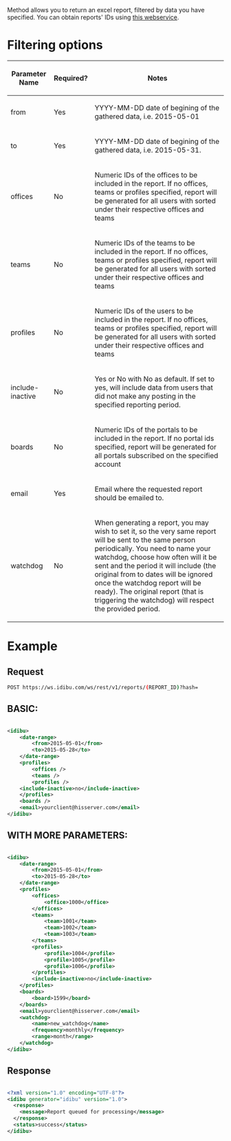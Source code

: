 <p>Method allows you to return an excel report, filtered by data you have specified. You can obtain reports' IDs using <a href="https://github.com/oneworldmarket/idibu-api/blob/master/webservices/reporting-management/report_list.md" target="_blank">this webservice</a>.</p>
<h1>
	Filtering options</h1>
<table cellpadding="2" cellspacing="0" class="t1" width="1084.0">
	<thead>
		<tr>
			<th class="td1" scope="col" valign="middle">
				<p class="p1"><b>Parameter Name</b></p>
			</th>
			<th class="td2" scope="col" valign="middle">
				<p class="p1"><b>Required?</b></p>
			</th>
			<th class="td3" scope="col" valign="middle">
				<p class="p1"><b>Notes</b></p>
			</th>
		</tr>
	</thead>
	<tbody>
		<tr>
			<td class="td1" valign="middle">
				<p class="p2">from</p>
			</td>
			<td class="td2" valign="middle">
				<p class="p2">Yes</p>
			</td>
			<td class="td3" valign="middle">
				<p class="p2">YYYY-MM-DD date of begining of the gathered data, i.e. 2015-05-01</p>
			</td>
		</tr>
		<tr>
			<td class="td1" valign="middle">
				<p class="p2">to</p>
			</td>
			<td class="td2" valign="middle">
				<p class="p2">Yes</p>
			</td>
			<td class="td3" valign="middle">
				<p class="p2">YYYY-MM-DD date of begining of the gathered data, i.e. 2015-05-31.</p>
			</td>
		</tr>
				<tr>
			<td class="td1" valign="middle">
				<p class="p2">offices</p>
			</td>
			<td class="td2" valign="middle">
				<p class="p2">No</p>
			</td>
			<td class="td3" valign="middle">
				<p class="p2">Numeric IDs of the offices to be included in the report. If no offices, teams or profiles specified, report will be generated for all users with sorted under their respective offices and teams</p>
			</td>
		</tr>
						<tr>
			<td class="td1" valign="middle">
				<p class="p2">teams</p>
			</td>
			<td class="td2" valign="middle">
				<p class="p2">No</p>
			</td>
			<td class="td3" valign="middle">
				<p class="p2">Numeric IDs of the teams to be included in the report. If no offices, teams or profiles specified, report will be generated for all users with sorted under their respective offices and teams</p>
			</td>
		</tr>
						<tr>
			<td class="td1" valign="middle">
				<p class="p2">profiles</p>
			</td>
			<td class="td2" valign="middle">
				<p class="p2">No</p>
			</td>
			<td class="td3" valign="middle">
				<p class="p2">Numeric IDs of the users to be included in the report. If no offices, teams or profiles specified, report will be generated for all users with sorted under their respective offices and teams</p>
			</td>
		</tr>
						<tr>
			<td class="td1" valign="middle">
				<p class="p2">include-inactive</p>
			</td>
			<td class="td2" valign="middle">
				<p class="p2">No</p>
			</td>
			<td class="td3" valign="middle">
				<p class="p2">Yes or No with No as default. If set to yes, will include data from users that did not make any posting in the specified reporting period.</p>
			</td>
		</tr>
		<tr>
			<td class="td1" valign="middle">
				<p class="p2">boards</p>
			</td>
			<td class="td2" valign="middle">
				<p class="p2">No</p>
			</td>
			<td class="td3" valign="middle">
				<p class="p2">Numeric IDs of the portals to be included in the report. If no portal ids specified, report will be generated for all portals subscribed on the specified account</p>
			</td>
		</tr>
		<tr>
			<td class="td1" valign="middle">
				<p class="p2">email</p>
			</td>
			<td class="td2" valign="middle">
				<p class="p2">Yes</p>
			</td>
			<td class="td3" valign="middle">
				<p class="p2">Email where the requested report should be emailed to.</p>
			</td>
		</tr>
				<tr>
			<td class="td1" valign="middle">
				<p class="p2">watchdog</p>
			</td>
			<td class="td2" valign="middle">
				<p class="p2">No</p>
			</td>
			<td class="td3" valign="middle">
				<p class="p2">When generating a report, you may wish to set it, so the very same report will be sent to the same person periodically. You need to name your watchdog, choose how often will it be sent and the period it will include (the original from to dates will be ignored once the watchdog report will be ready). The original report (that is triggering the watchdog) will respect the provided period.</p>
			</td>
		</tr>
	</tbody>
</table>
<!--break-->
<h1>
	Example</h1>
<h2>
	Request</h2>

```bash
POST https://ws.idibu.com/ws/rest/v1/reports/(REPORT_ID)?hash=
```

<h2>BASIC:</h2>

```xml

<idibu>
    <date-range>
        <from>2015-05-01</from>
        <to>2015-05-28</to>
    </date-range>
    <profiles>
        <offices />
        <teams />
        <profiles />
	<include-inactive>no</include-inactive>
    </profiles>
    <boards />
    <email>yourclient@hisserver.com</email>
</idibu>

```

<h2>WITH MORE PARAMETERS:</h2>

```xml

<idibu>
    <date-range>
        <from>2015-05-01</from>
        <to>2015-05-28</to>
    </date-range>
    <profiles>
        <offices>
            <office>1000</office>
        </offices>
        <teams>
            <team>1001</team>
            <team>1002</team>
            <team>1003</team>
        </teams>
        <profiles>
            <profile>1004</profile>
            <profile>1005</profile>
            <profile>1006</profile>
        </profiles>
        <include-inactive>no</include-inactive>
    </profiles>
    <boards>
        <board>1599</board>
    </boards>
    <email>yourclient@hisserver.com</email>
    <watchdog>
        <name>new_watchdog</name>
        <frequency>monthly</frequency>
        <range>month</range>
    </watchdog>
</idibu>

```

<h2>
	Response</h2>
	
	
```xml

<?xml version="1.0" encoding="UTF-8"?>
<idibu generator="idibu" version="1.0">
  <response>
    <message>Report queued for processing</message>
  </response>
  <status>success</status>
</idibu>

```
